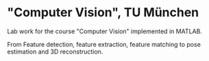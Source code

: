 # "Computer Vision", TU München

Lab work for the course "Computer Vision" implemented in MATLAB. 

From Feature detection, feature extraction, feature matching to pose estimation and 3D reconstruction.
